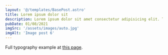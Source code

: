 ```yaml
---
layout: '@/templates/BasePost.astro'
title: Lorem ipsum dolor sit
description: Lorem ipsum dolor sit amet consectetur adipisicing elit. Tenetur vero esse non molestias eos excepturi.
pubDate: 01/08/2021
imgSrc: '/assets/images/auto.jpg'
imgAlt: 'Image post 6'
---
```


Full typography example at [this page](../sixth-post/).
